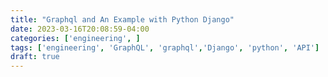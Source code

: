 ```yaml
---
title: "Graphql and An Example with Python Django"  
date: 2023-03-16T20:08:59-04:00  
categories: ['engineering', ]    
tags: ['engineering', 'GraphQL', 'graphql','Django', 'python', 'API']   
draft: true
---
```


